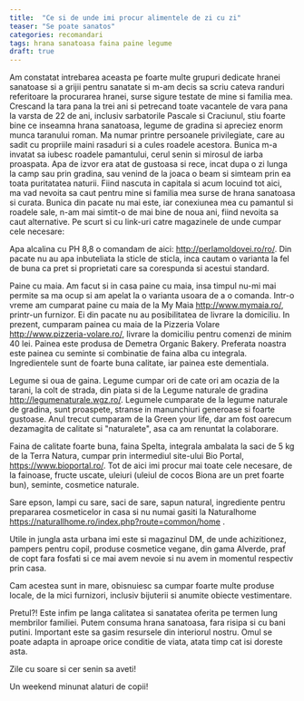 ```yaml
---
title:  "Ce si de unde imi procur alimentele de zi cu zi"
teaser: "Se poate sanatos"
categories: recomandari
tags: hrana sanatoasa faina paine legume
draft: true
---
```


Am constatat intrebarea aceasta pe foarte multe grupuri dedicate hranei sanatoase si a grijii pentru sanatate si m-am decis sa scriu cateva randuri referitoare la procurarea hranei, surse sigure testate de mine si familia mea.
Crescand la tara pana la trei ani si petrecand toate vacantele de vara pana la varsta de 22 de ani, inclusiv sarbatorile Pascale si Craciunul, stiu foarte bine ce inseamna hrana sanatoasa, legume de gradina si apreciez enorm munca taranului roman.
Ma numar printre persoanele privilegiate, care au sadit cu propriile maini rasaduri si a cules roadele acestora. Bunica m-a invatat sa iubesc roadele pamantului, cerul senin si mirosul de iarba proaspata. Apa de izvor era atat de gustoasa si rece, incat dupa o zi lunga la camp sau prin gradina, sau venind de la joaca o beam si simteam prin ea toata puritatatea naturii. 
Fiind nascuta in capitala si acum locuind tot aici, ma vad nevoita sa caut pentru mine si familia mea surse de hrana sanatoasa si curata. Bunica din pacate nu mai este, iar conexiunea mea cu pamantul si roadele sale, n-am mai simtit-o de mai bine de noua ani, fiind nevoita sa caut alternative.
Pe scurt si cu link-uri catre magazinele de unde cumpar cele necesare:

Apa alcalina cu PH 8,8 o comandam de aici: http://perlamoldovei.ro/ro/. Din pacate nu au apa inbuteliata la sticle de sticla, inca cautam o varianta la fel de buna ca pret si proprietati care sa corespunda si acestui standard.

Paine cu maia. Am facut si in casa paine cu maia, insa timpul nu-mi mai permite sa ma ocup si am apelat la o varianta usoara de a o comanda.
Intr-o vreme am cumparat paine cu maia de la My Maia http://www.mymaia.ro/, printr-un furnizor. Ei din pacate nu au posibilitatea de livrare la domiciliu.
In prezent, cumparam painea cu maia de la Pizzeria Volare http://www.pizzeria-volare.ro/, livrare la domiciliu pentru comenzi de minim 40 lei. Painea este produsa de Demetra Organic Bakery. Preferata noastra este painea cu seminte si combinatie de faina alba cu integrala. Ingredientele sunt de foarte buna calitate, iar painea este dementiala.

Legume si oua de gaina. Legume cumpar ori de cate ori am ocazia de la tarani, la colt de strada, din piata si de la Legume naturale de gradina http://legumenaturale.wgz.ro/.
Legumele cumparate de la legume naturale de gradina, sunt proaspete, stranse in manunchiuri generoase si foarte gustoase.
Anul trecut cumparam de la Green your life, dar am fost oarecum dezamagita de calitate si "naturalete", asa ca am renuntat la colaborare.

Faina de calitate foarte buna, faina Spelta, integrala ambalata la saci de 5 kg de la Terra Natura, cumpar prin intermediul site-ului Bio Portal, https://www.bioportal.ro/.
Tot de aici imi procur mai toate cele necesare, de la fainoase, fructe uscate, uleiuri (uleiul de cocos Biona are un pret foarte bun), seminte, cosmetice naturale.

Sare epson, lampi cu sare, saci de sare, sapun natural, ingrediente pentru prepararea cosmeticelor in casa si nu numai gasiti la Naturalhome https://naturallhome.ro/index.php?route=common/home .

Utile in jungla asta urbana imi este si magazinul DM, de unde achizitionez, pampers pentru copil, produse cosmetice vegane, din gama Alverde, praf de copt fara fosfati si ce mai avem nevoie si nu avem in momentul respectiv prin casa.


Cam acestea sunt in mare, obisnuiesc sa cumpar foarte multe produse locale, de la mici furnizori, inclusiv bijuterii si anumite obiecte vestimentare.

Pretul?! Este infim pe langa calitatea si sanatatea oferita pe termen lung membrilor familiei. Putem consuma hrana sanatoasa, fara risipa si cu bani putini. Important este sa gasim resursele din interiorul nostru. Omul se poate adapta in aproape orice conditie de viata, atata timp cat isi doreste asta.

Zile cu soare si cer senin sa aveti!

Un weekend minunat alaturi de copii!
